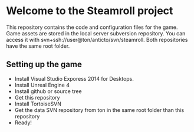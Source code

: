 Welcome to the Steamroll project
=================================

This repository contains the code and configuration files for the game. Game assets are stored in the local server subversion repository. You can access it with svn+ssh://user@ton/anticto/svn/steamroll. Both repositories have the same root folder.


Setting up the game
---------------------

* Install Visual Studio Exporess 2014 for Desktops.
* Install Unreal Engine 4
* Install github or source tree
* Get this repository
* Install TortoiseSVN
* Get the data SVN repository from ton in the same root folder than this repository
* Ready! 
